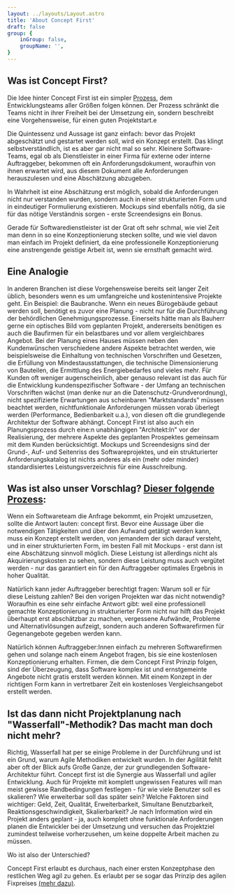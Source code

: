 ```yaml
---
layout: ../layouts/Layout.astro
title: 'About Concept First'
draft: false
group: {
    inGroup: false,
    groupName: '',
}
---
```


## Was ist Concept First?

Die Idee hinter Concept First ist ein simpler [Prozess](/the-process), dem Entwicklungsteams aller Größen folgen können. 
Der Prozess schränkt die Teams nicht in ihrer Freiheit bei der Umsetzung ein, 
sondern beschreibt eine Vorgehensweise, für einen guten Projektstart.e

Die Quintessenz und Aussage ist ganz einfach: bevor das Projekt abgeschätzt und gestartet werden soll, wird ein Konzept erstellt.
Das klingt selbstverständlich, ist es aber gar nicht mal so sehr. Kleinere Software-Teams, 
egal ob als Dienstleister in einer Firma für externe oder interne Auftraggeber, bekommen oft ein Anforderungsdokument, 
woraufhin von ihnen erwartet wird, aus diesem Dokument alle Anforderungen herauszulesen und eine Abschätzung abzugeben.

In Wahrheit ist eine Abschätzung erst möglich, sobald die Anforderungen nicht nur verstanden wurden, 
sondern auch in einer strukturierten Form und in eindeutiger Formulierung existieren. 
Mockups sind ebenfalls nötig, da sie für das nötige Verständnis sorgen - erste Screendesigns ein Bonus.

Gerade für Softwaredienstleister ist der Grat oft sehr schmal, wie viel Zeit man denn in so eine Konzeptionierung stecken sollte, 
und wie viel davon man einfach im Projekt definiert, da eine professionelle Konzeptionierung eine anstrengende geistige Arbeit ist, wenn sie ernsthaft gemacht wird.

## Eine Analogie
In anderen Branchen ist diese Vorgehensweise bereits seit langer Zeit üblich, besonders wenn es um umfangreiche und kostenintensive Projekte geht. 
Ein Beispiel: die Baubranche. Wenn ein neues Bürogebäude gebaut werden soll, benötigt es zuvor eine Planung - nicht nur für die Durchführung 
der behördlichen Genehmigungsprozesse. Einerseits hätte man als Bauherr gerne ein optisches Bild vom geplanten Projekt, 
andererseits benötigen es auch die Baufirmen für ein belastbares und vor allem vergleichbares Angebot. 
Bei der Planung eines Hauses müssen neben den Kundenwünschen verschiedene andere Aspekte betrachtet werden, 
wie beispielsweise die Einhaltung von technischen Vorschriften und Gesetzen, die Erfüllung von Mindestausstattungen, die technische Dimensionierung von Bauteilen, 
die Ermittlung des Energiebedarfes und vieles mehr. Für Kunden oft weniger augenscheinlich, aber genauso relevant ist das auch 
für die Entwicklung kundenspezifischer Software - der Umfang an technischen Vorschriften wächst (man denke nur an die Datenschutz-Grundverordnung), 
nicht spezifizierte Erwartungen aus scheinbaren "Marktstandards" müssen beachtet werden, nichtfunktionale Anforderungen müssen vorab überlegt werden (Performance, Bedienbarkeit u.a.), 
von diesen oft die grundlegende Architektur der Software abhängt. Concept First ist also auch ein Planungsprozess durch eine:n unabhängigen "Architekt:In" vor der Realisierung, 
der mehrere Aspekte des geplanten Prospektes gemeinsam mit dem Kunden berücksichtigt. Mockups und Screendesigns sind der Grund-, Auf- und Seitenriss des Softwareprojektes, 
und ein strukturierter Anforderungskatalog ist nichts anderes als ein (mehr oder minder) standardisiertes Leistungsverzeichnis für eine Ausschreibung.

## Was ist also unser Vorschlag? [Dieser folgende Prozess](/the-process):

Wenn ein Softwareteam die Anfrage bekommt, ein Projekt umzusetzen, sollte die Antwort lauten: concept first. 
Bevor eine Aussage über die notwendigen Tätigkeiten und über den Aufwand getätigt werden kann, muss ein Konzept erstellt werden, 
von jemandem der sich darauf versteht, und in einer strukturierten Form, im besten Fall mit Mockups - erst dann ist eine Abschätzung sinnvoll möglich. 
Diese Leistung ist allerdings nicht als Akquirierungskosten zu sehen, sondern diese Leistung muss auch vergütet werden - 
nur das garantiert ein für den Auftraggeber optimales Ergebnis in hoher Qualität.      

Natürlich kann jeder Auftraggeber berechtigt fragen: Warum soll er für diese Leistung zahlen? Bei den vorigen Projekten war das nicht notwendig? 
Woraufhin es eine sehr einfache Antwort gibt: weil eine professionell gemachte Konzeptionierung in strukturierter Form nicht nur hilft das Projekt überhaupt erst abschätzbar zu machen, 
vergessene Aufwände, Probleme und Alternativlösungen aufzeigt, sondern auch anderen Softwarefirmen für Gegenangebote gegeben werden kann.

Natürlich können Auftraggeber:Innen einfach zu mehreren Softwarefirmen gehen und solange nach einem Angebot fragen, bis sie eine kostenlosen Konzeptionierung erhalten.
Firmen, die dem Concept First Prinzip folgen, sind der Überzeugung, dass Software komplex ist und ernstgemeinte Angebote nicht gratis erstellt werden können.
Mit einem Konzept in der richtigen Form kann in vertretbarer Zeit ein kostenloses Vergleichsangebot erstellt werden.


## Ist das dann nicht Projektplanung nach "Wasserfall"-Methodik? Das macht man doch nicht mehr?

Richtig, Wasserfall hat per se einige Probleme in der Durchführung und ist ein Grund, warum Agile Methodiken entwickelt wurden.
In der Agilität fehlt aber oft der Blick aufs Große Ganze, der zur grundlegenden Software-Architektur führt. Concept first ist die Synergie aus Wasserfall und agiler Entwicklung.
Auch für Projekte mit komplett ungewissen Features will man meist gewisse Randbedingungen festlegen - 
für wie viele Benutzer soll es skalieren? Wie erweiterbar soll das später sein? Welche Faktoren sind wichtiger:
Geld, Zeit, Qualität, Erweiterbarkeit, Simultane Benutzbarkeit, Reaktionsgeschwindigkeit, Skalierbarkeit?
Je nach Information wird ein Projekt anders geplant - ja, auch komplett ohne funktionale Anforderungen planen
die Entwickler bei der Umsetzung und versuchen das Projektziel zumindest teilweise vorherzusehen, um keine doppelte Arbeit machen zu müssen.

Wo ist also der Unterschied?

Concept First erlaubt es durchaus, nach einer ersten Konzeptphase den restlichen Weg agil zu gehen. 
Es erlaubt per se sogar das Prinzip des agilen Fixpreises [(mehr dazu)](/concepts/agiler-fixpreis).
